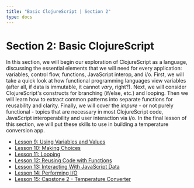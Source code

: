 ```yaml
---
title: "Basic ClojureScript | Section 2"
type: docs
---
```


# Section 2: Basic ClojureScript

In this section, we will begin our exploration of ClojureScript as a language, discussing the essential
elements that we will need for every application: variables, control flow, functions, JavaScript interop,
and i/o. First, we will take a quick look at how functional programming languages view variables (after all,
if data is immutable, it cannot _vary_, right?). Next, we will consider ClojureScript's constructs for
branching (if/else, etc.) and looping. Then we will learn how to extract common patterns into separate
functions for reusability and clarity. Finally, we will cover the _impure_ - or not purely functional - topics
that are necessary in most ClojureScript code, JavaScript interoperability and user interaction via i/o.
In the final lesson of this section, we will put these skills to use in building a temperature conversion
app.

- [Lesson 9: Using Variables and Values](/section-2/lesson-9-variables-and-values)
- [Lesson 10: Making Choices](/section-2/lesson-10-making-choices)
- [Lesson 11: Looping](/section-2/lesson-11-looping)
- [Lesson 12: Reusing Code with Functions](/section-2/lesson-12-reusing-code-with-functions)
- [Lesson 13: Interacting With JavaScript Data](/section-2/lesson-13-interacting-with-javascript-data)
- [Lesson 14: Performing I/O](/section-2/lesson-14-performing-io)
- [Lesson 15: Capstone 2 - Temperature Converter](/section-2/lesson-15-capstone-temperature-converter)